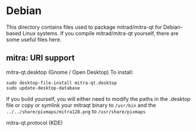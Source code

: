 
Debian
====================
This directory contains files used to package mitrad/mitra-qt
for Debian-based Linux systems. If you compile mitrad/mitra-qt yourself, there are some useful files here.

## mitra: URI support ##


mitra-qt.desktop  (Gnome / Open Desktop)
To install:

	sudo desktop-file-install mitra-qt.desktop
	sudo update-desktop-database

If you build yourself, you will either need to modify the paths in
the .desktop file or copy or symlink your mitraqt binary to `/usr/bin`
and the `../../share/pixmaps/mitra128.png` to `/usr/share/pixmaps`

mitra-qt.protocol (KDE)

